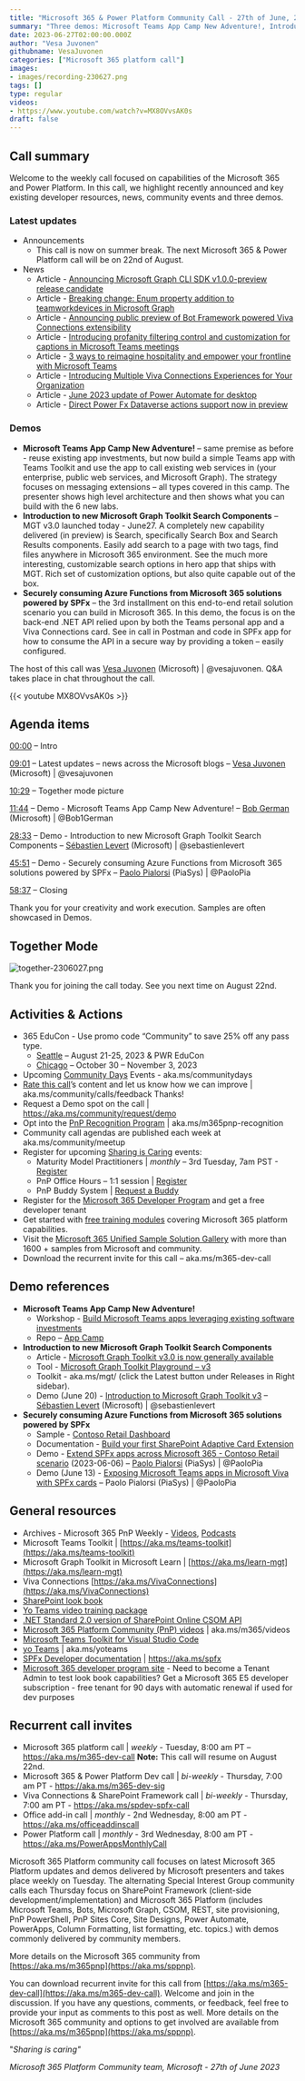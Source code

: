 ```yaml
---
title: "Microsoft 365 & Power Platform Community Call - 27th of June, 2023"  
summary: "Three demos: Microsoft Teams App Camp New Adventure!, Introduction to new Microsoft Graph Toolkit Search Components, and Securely consuming Azure Functions from Microsoft 365 solutions powered by SPFx + 8 new articles."
date: 2023-06-27T02:00:00.000Z
author: "Vesa Juvonen"
githubname: VesaJuvonen
categories: ["Microsoft 365 platform call"]
images:
- images/recording-230627.png
tags: []
type: regular
videos:
- https://www.youtube.com/watch?v=MX8OVvsAK0s
draft: false
---
```


## Call summary

Welcome to the weekly call focused on capabilities of the Microsoft 365 and Power Platform.  In this call, we highlight recently announced and key existing developer resources, news, community events and three demos. 

### Latest updates

* Announcements
    * This call is now on summer break. The next Microsoft 365 & Power Platform call will be on 22nd of August.
* News
    * Article - [Announcing Microsoft Graph CLI SDK v1.0.0-preview release candidate](https://d.docs.live.net/5b5d8cf27005bdc4/Desktop/o%09https:/devblogs.microsoft.com/microsoft365dev/announcing-microsoft-graph-cli-sdk-v1-0-0-preview-release-candidate/)
    * Article - [Breaking change: Enum property addition to teamworkdevices in Microsoft Graph](https://devblogs.microsoft.com/microsoft365dev/breaking-change-enum-property-addition-to-teamworkdevices-in-microsoft-graph/)
    * Article - [Announcing public preview of Bot Framework powered Viva Connections extensibility](https://devblogs.microsoft.com/microsoft365dev/announcing-public-preview-of-bot-framework-powered-viva-connections-extensibility/)
    * Article - [Introducing profanity filtering control and customization for captions in Microsoft Teams meetings](https://techcommunity.microsoft.com/t5/microsoft-teams-blog/introducing-profanity-filtering-control-and-customization-for/ba-p/3856784)
    * Article - [3 ways to reimagine hospitality and empower your frontline with Microsoft Teams](https://techcommunity.microsoft.com/t5/microsoft-teams-blog/3-ways-to-reimagine-hospitality-and-empower-your-frontline-with/ba-p/3852095)
    * Article - [Introducing Multiple Viva Connections Experiences for Your Organization](https://techcommunity.microsoft.com/t5/viva-connections-blog/introducing-multiple-viva-connections-experiences-for-your/ba-p/3851403)
    * Article - [June 2023 update of Power Automate for desktop](https://powerautomate.microsoft.com/en-us/blog/june-2023-update-of-power-automate-for-desktop/)
    * Article - [Direct Power Fx Dataverse actions support now in preview](https://powerapps.microsoft.com/en-us/blog/direct-power-fx-dataverse-actions-support-now-in-preview-default-on/)

### Demos

* **Microsoft Teams App Camp New Adventure!** – same premise as before - reuse existing app investments, but now build a simple Teams app with Teams Toolkit and use the app to call existing web services in (your enterprise, public web services, and Microsoft Graph). The strategy focuses on messaging extensions – all types covered in this camp. The presenter shows high level architecture and then shows what you can build with the 6 new labs.
* **Introduction to new Microsoft Graph Toolkit Search Components** – MGT v3.0 launched today - June27. A completely new capability delivered (in preview) is Search, specifically Search Box and Search Results components. Easily add search to a page with two tags, find files anywhere in Microsoft 365 environment. See the much more interesting, customizable search options in hero app that ships with MGT. Rich set of customization options, but also quite capable out of the box.
* **Securely consuming Azure Functions from Microsoft 365 solutions powered by SPFx** – the 3rd installment on this end-to-end retail solution scenario you can build in Microsoft 365. In this demo, the focus is on the back-end .NET API relied upon by both the Teams personal app and a Viva Connections card. See in call in Postman and code in SPFx app for how to consume the API in a secure way by providing a token – easily configured.

The host of this call was [Vesa Juvonen](http://twitter.com/vesajuvonen) (Microsoft) \| @vesajuvonen. Q&A takes place in chat throughout the call.

{{< youtube MX8OVvsAK0s >}}

## Agenda items

[00:00](https://youtu.be/MX8OVvsAK0s?t=0) – Intro

[09:01](https://youtu.be/MX8OVvsAK0s?t=541) – Latest updates – news across the Microsoft blogs – [Vesa Juvonen](http://twitter.com/vesajuvonen) (Microsoft) \| @vesajuvonen

[10:29](https://youtu.be/MX8OVvsAK0s?t=629) – Together mode picture

[11:44](https://youtu.be/MX8OVvsAK0s?t=704) – Demo - Microsoft Teams App Camp New Adventure! – [Bob German](https://twitter.com/Bob1German) (Microsoft) \| @Bob1German

[28:33](https://youtu.be/MX8OVvsAK0s?t=1713) – Demo - Introduction to new Microsoft Graph Toolkit Search Components – [Sébastien Levert](https://twitter.com/sebastienlevert) (Microsoft) \| @sebastienlevert

[45:51](https://youtu.be/MX8OVvsAK0s?t=2751) – Demo - Securely consuming Azure Functions from Microsoft 365 solutions powered by SPFx – [Paolo Pialorsi](https://twitter.com/PaoloPia) (PiaSys) \| @PaoloPia

[58:37](https://youtu.be/MX8OVvsAK0s?t=3517) – Closing

Thank you for your creativity and work execution. Samples are often showcased in Demos.

## Together Mode

![together-2306027.png](images/together-230627.png)

Thank you for joining the call today. See you next time on August 22nd.

## Activities & Actions

* 365 EduCon - Use promo code “Community” to save 25% off any pass type.
    * [Seattle](http://www.365educon.com/seattle) – August 21-25, 2023 & PWR EduCon
    * [Chicago](http://www.365educon.com/chicago) – October 30 – November 3, 2023
* Upcoming [Community Days](https://communitydays.org/) Events - aka.ms/communitydays
* [Rate this call](https://forms.office.com/pages/responsepage.aspx?id=v4j5cvGGr0GRqy180BHbR02h_1H9_XFFp4etSzu5JxFUOEc5UkxDN0dGMUgyOTBDVklBREJPRVI1Qi4u)’s content and let us know how we can improve \| aka.ms/community/calls/feedback Thanks!
* Request a Demo spot on the call \| <https://aka.ms/community/request/demo>
* Opt into the [PnP Recognition Program](https://aka.ms/m365pnp-recognition) \| aka.ms/m365pnp-recognition
* Community call agendas are published each week at aka.ms/community/meetup
* Register for upcoming [Sharing is Caring](https://pnp.github.io/sharing-is-caring/) events:
    * Maturity Model Practitioners \| *monthly* – 3rd Tuesday, 7am PST - [Register](https://forms.office.com/Pages/ResponsePage.aspx?id=KtIy2vgLW0SOgZbwvQuRaXDXyCl9DkBHq4A2OG7uLpdUODY3NVRFQ0E4SFg5WlI1TU83WFJQRklZSy4u)
    * PnP Office Hours – 1:1 session \| [Register](https://outlook.office365.com/owa/calendar/PnPSharingisCaring@warner.digital/bookings/)
    * PnP Buddy System \| [Request a Buddy](https://forms.office.com/Pages/ResponsePage.aspx?id=KtIy2vgLW0SOgZbwvQuRaXDXyCl9DkBHq4A2OG7uLpdUMjRRUVg4NElZUUJLTEY1TVVSVDJFRFpLRS4u)
* Register for the [Microsoft 365 Developer Program](https://aka.ms/m365/devprogram) and get a free developer tenant
* Get started with [free training modules](https://aka.ms/m365/dev/learn) covering Microsoft 365 platform capabilities.
* Visit the [Microsoft 365 Unified Sample Solution Gallery](https://adoption.microsoft.com/sample-solution-gallery) with more than 1600 + samples from Microsoft and community.
* Download the recurrent invite for this call – aka.ms/m365-dev-call

## Demo references

* **Microsoft Teams App Camp New Adventure!**
    * Workshop - [Build Microsoft Teams apps leveraging existing software investments](https://aka.ms/app-camp-new)
    * Repo – [App Camp](https://github.com/microsoft/app-camp)
* **Introduction to new Microsoft Graph Toolkit Search Components**
    * Article - [Microsoft Graph Toolkit v3.0 is now generally available](https://devblogs.microsoft.com/microsoft365dev/microsoft-graph-toolkit-v3-0-is-now-generally-available/)
    * Tool - [Microsoft Graph Toolkit Playground – v3](https://mgt.dev/next/v3/?path=/story/overview--page)
    * Toolkit - aka.ms/mgt/ (click the Latest button under Releases in Right sidebar).
    * Demo (June 20) - [Introduction to Microsoft Graph Toolkit v3](https://youtu.be/LlFWaLTQ_II?t=690) – [Sébastien Levert](https://twitter.com/sebastienlevert) (Microsoft) \| @sebastienlevert
* **Securely consuming Azure Functions from Microsoft 365 solutions powered by SPFx**
    * Sample - [Contoso Retail Dashboard](https://adoption.microsoft.com/sample-solution-gallery/sample/pnp-spfx-reference-scenarios-samples-react-retail-dashboard/)
    * Documentation - [Build your first SharePoint Adaptive Card Extension](https://learn.microsoft.com/sharepoint/dev/spfx/viva/get-started/build-first-sharepoint-adaptive-card-extension)
    * Demo - [Extend SPFx apps across Microsoft 365 - Contoso Retail scenario](https://youtu.be/7cxrkGD2UL8?t=2341) (2023-06-06) – [Paolo Pialorsi](https://twitter.com/PaoloPia) (PiaSys) \| @PaoloPia
    * Demo (June 13) - [Exposing Microsoft Teams apps in Microsoft Viva with SPFx cards](https://youtu.be/lF8IXbV0ijM?t=761) – Paolo Pialorsi (PiaSys) \| @PaoloPia

## General resources

* Archives - Microsoft 365 PnP Weekly - [Videos](https://www.youtube.com/playlist?list=PLR9nK3mnD-OVYI-St_CBiFfuL4CZbBpkC), [Podcasts](https://pnpweekly.podbean.com/)
* Microsoft Teams Toolkit | [https://aka.ms/teams-toolkit](https://aka.ms/teams-toolkit)
* Microsoft Graph Toolkit in Microsoft Learn | [https://aka.ms/learn-mgt](https://aka.ms/learn-mgt)
* Viva Connections [https://aka.ms/VivaConnections](https://aka.ms/VivaConnections)
* [SharePoint look book](https://lookbook.microsoft.com/?WT.mc_id=m365-24198-cxa)
* [Yo Teams video training package](https://aka.ms/yoteams-training)
* [.NET Standard 2.0 version of SharePoint Online CSOM API](https://developer.microsoft.com/microsoft-365/blogs/net-standard-version-of-sharepoint-online-csom-apis?WT.mc_id=m365-24198-cxa)
* [Microsoft 365 Platform Community (PnP) videos](https://aka.ms/m365/videos) | aka.ms/m365/videos
* [Microsoft Teams Toolkit for Visual Studio Code](https://marketplace.visualstudio.com/items?itemName=TeamsDevApp.ms-teams-vscode-extension)
* [yo Teams](https://aka.ms/yoteams) | aka.ms/yoteams
* [SPFx Developer documentation](https://aka.ms/spfx) | <https://aka.ms/spfx>
* [Microsoft 365 developer program site](https://developer.microsoft.com/office/dev-program?WT.mc_id=m365-24198-cxa) - Need to become a Tenant Admin to test look book capabilities? Get a Microsoft 365 E5 developer subscription - free tenant for 90 days with automatic renewal if used for dev purposes

## Recurrent call invites

* Microsoft 365 platform call \| *weekly* - Tuesday, 8:00 am PT – <https://aka.ms/m365-dev-call> **Note:** This call will resume on August 22nd.  
* Microsoft 365 & Power Platform Dev call \| *bi-weekly* - Thursday, 7:00 am PT - <https://aka.ms/m365-dev-sig>
* Viva Connections & SharePoint Framework call \| *bi-weekly* - Thursday, 7:00 am PT - <https://aka.ms/spdev-spfx-call>
* Office add-in call \| *monthly* - 2nd Wednesday, 8:00 am PT - <https://aka.ms/officeaddinscall>
* Power Platform call \| *monthly* - 3rd Wednesday, 8:00 am PT - <https://aka.ms/PowerAppsMonthlyCall>

Microsoft 365 Platform community call focuses on latest Microsoft 365 Platform updates and demos delivered by Microsoft presenters and takes place weekly on Tuesday.  The alternating Special Interest Group community calls each Thursday focus on SharePoint Framework (client-side development/implementation) and Microsoft 365 Platform (includes Microsoft Teams, Bots, Microsoft Graph, CSOM, REST, site provisioning, PnP PowerShell, PnP Sites Core, Site Designs, Power Automate, PowerApps, Column Formatting, list formatting, etc. topics.) with demos commonly delivered by community members.

More details on the Microsoft 365 community from [https://aka.ms/m365pnp](https://aka.ms/sppnp).

You can download recurrent invite for this call from [https://aka.ms/m365-dev-call](https://aka.ms/m365-dev-call).  Welcome and join in the discussion. If you have any questions, comments, or feedback, feel free to provide your input as comments to this post as well. More details on the Microsoft 365 community and options to get involved are available from [https://aka.ms/m365pnp](https://aka.ms/sppnp).


&quot;*Sharing is caring&quot;*

*Microsoft 365 Platform Community team, Microsoft - 27th of June 2023*
